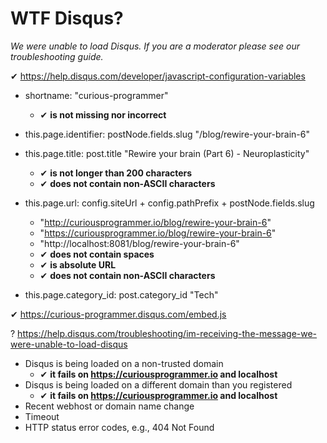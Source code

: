 # WTF Disqus?

*We were unable to load Disqus. If you are a moderator please see our troubleshooting guide.*

✔ https://help.disqus.com/developer/javascript-configuration-variables

  * shortname: "curious-programmer"
    * ✔ **is not missing nor incorrect**

  * this.page.identifier: postNode.fields.slug "/blog/rewire-your-brain-6"

  * this.page.title: post.title "Rewire your brain (Part 6) - Neuroplasticity"
    * ✔ **is not longer than 200 characters**
    * ✔ **does not contain non-ASCII characters**

  * this.page.url: config.siteUrl + config.pathPrefix + postNode.fields.slug

    - "http://curiousprogrammer.io/blog/rewire-your-brain-6"
    - "https://curiousprogrammer.io/blog/rewire-your-brain-6"
    - "http://localhost:8081/blog/rewire-your-brain-6"
    * ✔ **does not contain spaces**
    * ✔ **is absolute URL**
    * ✔ **does not contain non-ASCII characters**

  * this.page.category_id: post.category_id "Tech"

✔ https://curious-programmer.disqus.com/embed.js

? https://help.disqus.com/troubleshooting/im-receiving-the-message-we-were-unable-to-load-disqus

  * Disqus is being loaded on a non-trusted domain
    * ✔ **it fails on https://curiousprogrammer.io and localhost**
  * Disqus is being loaded on a different domain than you registered
    * ✔ **it fails on https://curiousprogrammer.io and localhost**
  * Recent webhost or domain name change
  * Timeout
  * HTTP status error codes, e.g., 404 Not Found